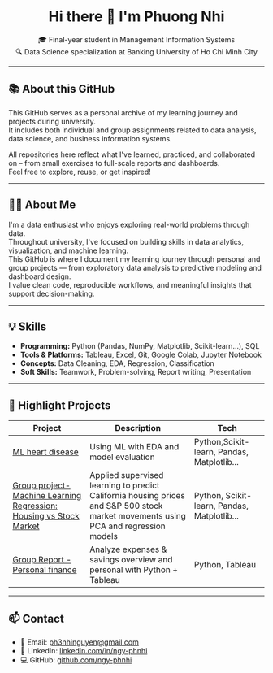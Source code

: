 <h1 align="center">Hi there 👋 I'm Phuong Nhi</h1>

<p align="center">
  🎓 Final-year student in Management Information Systems<br>
  🔍 Data Science specialization at Banking University of Ho Chi Minh City<br>
</p>

---
## 📚 About this GitHub

This GitHub serves as a personal archive of my learning journey and projects during university.  
It includes both individual and group assignments related to data analysis, data science, and business information systems.

All repositories here reflect what I've learned, practiced, and collaborated on – from small exercises to full-scale reports and dashboards.  
Feel free to explore, reuse, or get inspired!

---
## 👩‍💻 About Me

I'm a data enthusiast who enjoys exploring real-world problems through data.  
Throughout university, I've focused on building skills in data analytics, visualization, and machine learning.  
This GitHub is where I document my learning journey through personal and group projects — from exploratory data analysis to predictive modeling and dashboard design.  
I value clean code, reproducible workflows, and meaningful insights that support decision-making.

---

## 💡 Skills

- **Programming:** Python (Pandas, NumPy, Matplotlib, Scikit-learn...), SQL  
- **Tools & Platforms:** Tableau, Excel, Git, Google Colab, Jupyter Notebook  
- **Concepts:** Data Cleaning, EDA, Regression, Classification  
- **Soft Skills:** Teamwork, Problem-solving, Report writing, Presentation

---

## 📌 Highlight Projects

| Project | Description | Tech |
|--------|-------------|------|
| [ML heart disease](https://github.com/ngy-phnhi/ml-heart-disease) | Using ML with EDA and model evaluation | Python,Scikit-learn, Pandas, Matplotlib... |
| [Group project- Machine Learning Regression: Housing vs Stock Market](https://github.com/ngy-phnhi/ML-EDA-regression-pca) | Applied supervised learning to predict California housing prices and S&P 500 stock market movements using PCA and regression models |  Python, Scikit-learn, Pandas, Matplotlib... |
| [Group Report - Personal finance](https://github.com/ngy-phnhi/Report-Personal-finance) | Analyze expenses & savings overview and personal with Python + Tableau | Python, Tableau |

---

## 📫 Contact

- 📧 Email: [ph3nhinguyen@gmail.com](mailto:ph3nhinguyen@gmail.com)  
- 🔗 LinkedIn: [linkedin.com/in/ngy-phnhi](https://www.linkedin.com/in/ngy-phnhi)  
- 💻 GitHub: [github.com/ngy-phnhi](https://github.com/ngy-phnhi)
